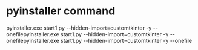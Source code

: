 # pyinstaller  command


pyinstaller.exe start1.py --hidden-import=customtkinter -y --onefilepyinstaller.exe start1.py --hidden-import=customtkinter -y --onefilepyinstaller.exe start1.py --hidden-import=customtkinter -y --onefile
